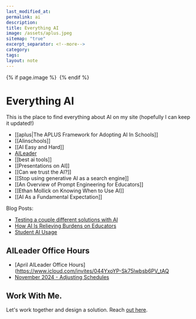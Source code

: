 ```yaml
---
last_modified_at: 
permalink: ai
description: 
title: Everything AI
image: /assets/aplus.jpeg
sitemap: "true"
excerpt_separator: <!--more-->
category: 
tags: 
layout: note
---
```

{% if page.image %} <img src="{{ page.image }}" alt=""> {% endif %}
# Everything AI
This is the place to find everything about AI on my site (hopefully I can keep it updated!)


- [[aplus|The APLUS Framework for Adopting AI In Schools]]
- [[AIinschools]]
- [[AI Easy and Hard]]
- [AILeader](https://aileader.info)
- [[best ai tools]]
- [[Presentations on AI]]
- [[Can we trust the AI?]]
- [[Stop using generative AI as a search engine]]
- [[An Overview of Prompt Engineering for Educators]]
- [[Ethan Mollick on Knowing When to Use AI]]
- [[AI As a Fundamental Expectation]]

Blog Posts:
- [Testing a couple different solutions with AI](https://jethro.site/podcast/2023/12/22/testing-a-couple-different-solutions-with-ai/)
- [How AI Is Relieving Burdens on Educators](https://jethro.site/2023/12/12/how-ai-is-relieving-burdens-on-educators/)
- [Student AI Usage](https://jethro.site/2023/11/13/student-ai-usage/)

## AILeader Office Hours

- [April AILeader Office Hours](https://www.icloud.com/invites/044YxoYP-Sk75lwbsb6PV_tAQ
- [November 2024 - Adjusting Schedules](https://jethro.site/aiofficenov24)

## Work With Me. 
Let's work together and design a solution. Reach [out here](mailto:jethro@transformativeprincipal.com). 

<script async data-uid="a65f61d9f3" src="https://jethrojones.kit.com/a65f61d9f3/index.js"></script>